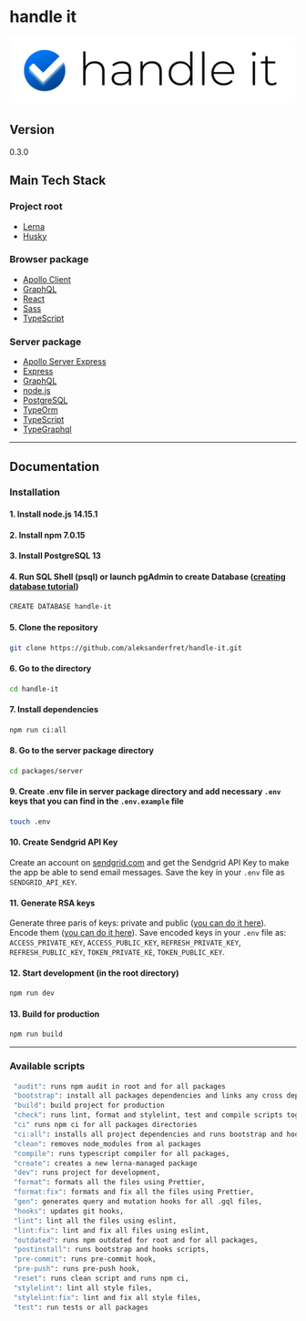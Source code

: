 # handle it

![handle it](./docs/img/handle-it.png)

## Version

0.3.0

## Main Tech Stack

### Project root

- [Lerna](https://github.com/lerna/lerna)
- [Husky](https://github.com/typicode/husky)

### Browser package

- [Apollo Client](https://www.apollographql.com/docs/react/)
- [GraphQL](https://graphql.org/)
- [React](https://reactjs.org/)
- [Sass](https://sass-lang.com/)
- [TypeScript](https://www.typescriptlang.org)

### Server package

- [Apollo Server Express](https://www.npmjs.com/package/apollo-server-express)
- [Express](https://expressjs.com/)
- [GraphQL](https://graphql.org/)
- [node.js](https://nodejs.org)
- [PostgreSQL](https://nodejs.org)
- [TypeOrm](https://typeorm.io/#/)
- [TypeScript](https://www.typescriptlang.org)
- [TypeGraphql](https://github.com/MichalLytek/type-graphql)

---

## Documentation

### Installation

#### 1. Install node.js 14.15.1

#### 2. Install npm 7.0.15

#### 3. Install PostgreSQL 13

#### 4. Run SQL Shell (psql) or launch **pgAdmin** to create Database ([creating database tutorial](https://www.postgresqltutorial.com/postgresql-create-database/))

```bash
CREATE DATABASE handle-it
```

#### 5. Clone the repository

```bash
git clone https://github.com/aleksanderfret/handle-it.git
```

#### 6. Go to the directory

```bash
cd handle-it
```

#### 7. Install dependencies

```bash
npm run ci:all
```

#### 8. Go to the server package directory

```bash
cd packages/server
```

#### 9. Create .env file in server package directory and add necessary `.env` keys that you can find in the `.env.example` file

```bash
touch .env
```

#### 10. Create Sendgrid API Key

Create an account on [sendgrid.com](https://sendgrid.com/) and get the Sendgrid API Key to make the app be able to send email messages. Save the key in your `.env` file as `SENDGRID_API_KEY`.

#### 11. Generate RSA keys

Generate three paris of keys: private and public ([you can do it here](https://www.csfieldguide.org.nz/en/interactives/rsa-key-generator/)). Encode them ([you can do it here](https://www.base64encode.org/)). Save encoded keys in your `.env` file as: `ACCESS_PRIVATE_KEY`, `ACCESS_PUBLIC_KEY`, `REFRESH_PRIVATE_KEY`, `REFRESH_PUBLIC_KEY`, `TOKEN_PRIVATE_KE`, `TOKEN_PUBLIC_KEY`.

#### 12. Start development (in the root directory)

```bash
npm run dev
```

#### 13. Build for production

```bash
npm run build
```

---

### Available scripts

```bash
 "audit": runs npm audit in root and for all packages
 "bootstrap": install all packages dependencies and links any cross dependencies
 "build": build project for production
 "check": runs lint, format and stylelint, test and compile scripts together,
 "ci" runs npm ci for all packages directories
 "ci:all": installs all project dependencies and runs bootstrap and hooks scripts
 "clean": removes node_modules from al packages
 "compile": runs typescript compiler for all packages,
 "create": creates a new lerna-managed package
 "dev": runs project for development,
 "format": formats all the files using Prettier,
 "format:fix": formats and fix all the files using Prettier,
 "gen": generates query and mutation hooks for all .gql files,
 "hooks": updates git hooks,
 "lint": lint all the files using eslint,
 "lint:fix": lint and fix all files using eslint,
 "outdated": runs npm outdated for root and for all packages,
 "postinstall": runs bootstrap and hooks scripts,
 "pre-commit": runs pre-commit hook,
 "pre-push": runs pre-push hook,
 "reset": runs clean script and runs npm ci,
 "stylelint": lint all style files,
 "stylelint:fix": lint and fix all style files,
 "test": run tests or all packages
```
